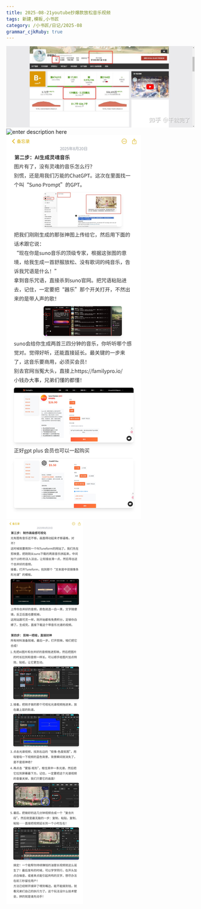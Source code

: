 ```yaml
---
title: 2025-08-21youtube抄爆款放松音乐视频
tags: 新建,模板,小书匠
category: /小书匠/日记/2025-08
grammar_cjkRuby: true
---
```


![enter description here](./images/1755777600598.png)
![enter description here](./images/1755777617337.png)
![enter description here](./images/1755777628511.png)
![enter description here](./images/1755777639744.png)